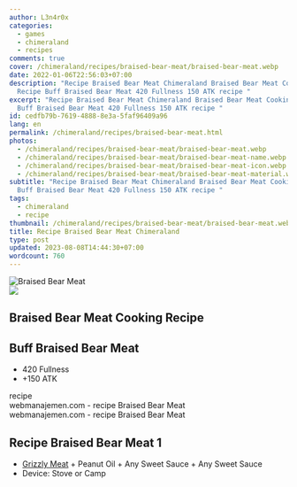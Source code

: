 ```yaml
---
author: L3n4r0x
categories:
  - games
  - chimeraland
  - recipes
comments: true
cover: /chimeraland/recipes/braised-bear-meat/braised-bear-meat.webp
date: 2022-01-06T22:56:03+07:00
description: "Recipe Braised Bear Meat Chimeraland Braised Bear Meat Cooking
  Recipe Buff Braised Bear Meat 420 Fullness 150 ATK recipe "
excerpt: "Recipe Braised Bear Meat Chimeraland Braised Bear Meat Cooking Recipe
  Buff Braised Bear Meat 420 Fullness 150 ATK recipe "
id: cedfb79b-7619-4888-8e3a-5faf96409a96
lang: en
permalink: /chimeraland/recipes/braised-bear-meat.html
photos:
  - /chimeraland/recipes/braised-bear-meat/braised-bear-meat.webp
  - /chimeraland/recipes/braised-bear-meat/braised-bear-meat-name.webp
  - /chimeraland/recipes/braised-bear-meat/braised-bear-meat-icon.webp
  - /chimeraland/recipes/braised-bear-meat/braised-bear-meat-material.webp
subtitle: "Recipe Braised Bear Meat Chimeraland Braised Bear Meat Cooking Recipe
  Buff Braised Bear Meat 420 Fullness 150 ATK recipe "
tags:
  - chimeraland
  - recipe
thumbnail: /chimeraland/recipes/braised-bear-meat/braised-bear-meat.webp
title: Recipe Braised Bear Meat Chimeraland
type: post
updated: 2023-08-08T14:44:30+07:00
wordcount: 760
---
```


<link
  rel="stylesheet"
  href="https://rawcdn.githack.com/dimaslanjaka/Web-Manajemen/870a349/css/bootstrap-5-3-0-alpha3-wrapper.css"
/>
<section id="bootstrap-wrapper">
  <div data-bs-theme="dark">
    <div class="card mb-2">
      <div class="card-body">
        <div class="row g-0">
          <div class="col-sm-4 position-relative mb-2">
            <img
              src="https://www.webmanajemen.com/chimeraland/recipes/braised-bear-meat/braised-bear-meat-material.webp"
              class="card-img fit-cover w-100 h-100"
              alt="Braised Bear Meat"
              data-fancybox="true"
            />
          </div>
          <div class="col-sm-8 mb-2">
            <div class="card-body">
              <div class="d-flex flex-row align-items-center mb-3">
                <img
                  class="d-inline-block me-2"
                  src="https://www.webmanajemen.com/chimeraland/recipes/braised-bear-meat/braised-bear-meat-icon.webp"
                  width="auto"
                  height="auto"
                  style="vertical-align: middle"
                />
                <h2 class="fs-5">Braised Bear Meat Cooking Recipe</h2>
              </div>
              <h2 class="card-title fs-5">Buff Braised Bear Meat</h2>
              <div class="card-text">
                <ul>
                  <li>420 Fullness</li>
                  <li>+150 ATK</li>
                </ul>
              </div>
              <span class="badge rounded-pill">recipe</span>
            </div>
            <div class="card-footer text-end text-muted mt-auto">
              webmanajemen.com - recipe Braised Bear Meat
            </div>
          </div>
        </div>
      </div>
      <div class="card-footer text-end text-muted">
        webmanajemen.com - recipe Braised Bear Meat
      </div>
    </div>
    <div class="row mb-2">
      <div class="col-12 col-lg-6 recipe-item mb-2">
        <div class="card">
          <div class="card-body">
            <h2 class="card-title fs-5">Recipe Braised Bear Meat 1</h2>
            <div class="card-text">
              <ul>
                <li>
                  <a
                    class="text-decoration-none text-primary"
                    href="/chimeraland/materials/grizzly-meat.html"
                    >Grizzly Meat</a
                  ><span> + </span>Peanut Oil<span> + </span>Any Sweet
                  Sauce<span> + </span>Any Sweet Sauce
                </li>
                <li>Device: Stove or Camp</li>
              </ul>
            </div>
          </div>
        </div>
      </div>
    </div>
  </div>
</section>